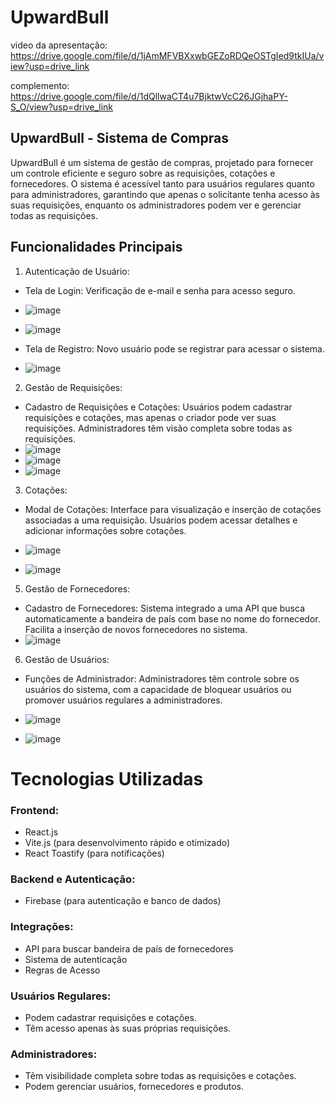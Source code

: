# UpwardBull

video da apresentação: https://drive.google.com/file/d/1jAmMFVBXxwbGEZoRDQeOSTgIed9tkIUa/view?usp=drive_link

complemento: https://drive.google.com/file/d/1dQllwaCT4u7BjktwVcC26JGjhaPY-S_O/view?usp=drive_link

## UpwardBull - Sistema de Compras
UpwardBull é um sistema de gestão de compras, projetado para fornecer um controle eficiente e seguro sobre as requisições, cotações e fornecedores. O sistema é acessível tanto para usuários regulares quanto para administradores, garantindo que apenas o solicitante tenha acesso às suas requisições, enquanto os administradores podem ver e gerenciar todas as requisições.

## Funcionalidades Principais
1. Autenticação de Usuário:

- Tela de Login: Verificação de e-mail e senha para acesso seguro.

- ![image](https://github.com/user-attachments/assets/939de855-a922-4e5e-9bd4-5f192716736e)
- ![image](https://github.com/user-attachments/assets/b8599d47-7fcc-40dc-aaf1-97c52bb8a535)

- Tela de Registro: Novo usuário pode se registrar para acessar o sistema.
- ![image](https://github.com/user-attachments/assets/e5ded3f1-d5b7-4821-8abc-51fd3bcd65e9)

2. Gestão de Requisições:

- Cadastro de Requisições e Cotações: Usuários podem cadastrar requisições e cotações, mas apenas o criador pode ver suas requisições. Administradores têm visão completa sobre todas as requisições.
- ![image](https://github.com/user-attachments/assets/7261b929-1c53-4492-9654-8fd53c422066)
- ![image](https://github.com/user-attachments/assets/80616a94-698d-480c-888b-657288891542)
- ![image](https://github.com/user-attachments/assets/72e9ecce-4ca7-4c5d-8006-965d59b52142)

3. Cotações:

- Modal de Cotações: Interface para visualização e inserção de cotações associadas a uma requisição. Usuários podem acessar detalhes e adicionar informações sobre cotações.
- ![image](https://github.com/user-attachments/assets/617981da-15a4-4d52-988d-88d5ca651eef)

- ![image](https://github.com/user-attachments/assets/3f60d408-9491-4533-a3d9-f248bd74ff4a)

5. Gestão de Fornecedores:

- Cadastro de Fornecedores: Sistema integrado a uma API que busca automaticamente a bandeira de país com base no nome do fornecedor. Facilita a inserção de novos fornecedores no sistema.
- ![image](https://github.com/user-attachments/assets/e96e2c61-61ba-4215-a7f5-6c64f56e8808)

6. Gestão de Usuários:

- Funções de Administrador: Administradores têm controle sobre os usuários do sistema, com a capacidade de bloquear usuários ou promover usuários regulares a administradores.
- ![image](https://github.com/user-attachments/assets/c6849a06-7d27-4715-af79-a0fd6f424a64)

- ![image](https://github.com/user-attachments/assets/5166a38d-10cd-4b75-ac1f-935436250af8)

# Tecnologias Utilizadas
### Frontend:

- React.js
- Vite.js (para desenvolvimento rápido e otimizado)
- React Toastify (para notificações)

### Backend e Autenticação:
- Firebase (para autenticação e banco de dados)
  
### Integrações:

- API para buscar bandeira de país de fornecedores
- Sistema de autenticação
- Regras de Acesso

### Usuários Regulares:
- Podem cadastrar requisições e cotações.
- Têm acesso apenas às suas próprias requisições.
  
### Administradores:

- Têm visibilidade completa sobre todas as requisições e cotações.
- Podem gerenciar usuários, fornecedores e produtos.
